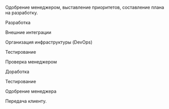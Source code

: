 Одобрение менеджером, выставление приоритетов, составление плана на разработку.

Разработка

Внешние интеграции

Организация инфраструктуры (DevOps)

Тестирование

Проверка менеджером

Доработка

Тестирование

Одобрение менеджера

Передача клиенту.

